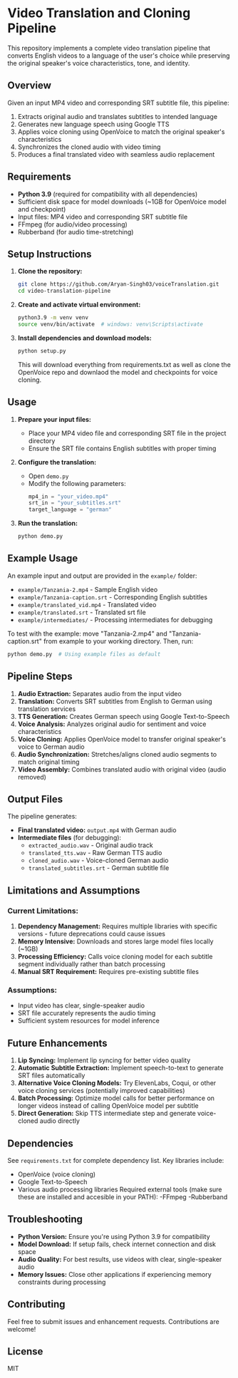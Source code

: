 # Video Translation and Cloning Pipeline

This repository implements a complete video translation pipeline that converts English videos to a language of the user's choice while preserving the original speaker's voice characteristics, tone, and identity.

## Overview

Given an input MP4 video and corresponding SRT subtitle file, this pipeline:
1. Extracts original audio and translates subtitles to intended language
2. Generates new language speech using Google TTS
3. Applies voice cloning using OpenVoice to match the original speaker's characteristics
4. Synchronizes the cloned audio with video timing
5. Produces a final translated video with seamless audio replacement

## Requirements

- **Python 3.9** (required for compatibility with all dependencies)
- Sufficient disk space for model downloads (~1GB for OpenVoice model and checkpoint)
- Input files: MP4 video and corresponding SRT subtitle file
- FFmpeg (for audio/video processing)
- Rubberband (for audio time-stretching)

## Setup Instructions

1. **Clone the repository:**
   ```bash
   git clone https://github.com/Aryan-Singh03/voiceTranslation.git
   cd video-translation-pipeline
   ```

2. **Create and activate virtual environment:**
   ```bash
   python3.9 -m venv venv
   source venv/bin/activate  # windows: venv\Scripts\activate
   ```

3. **Install dependencies and download models:**
   ```bash
   python setup.py
   ```
   
   This will download everything from requirements.txt as well as clone the OpenVoice repo and downlaod the model and checkpoints for voice cloning.

## Usage

1. **Prepare your input files:**
   - Place your MP4 video file and corresponding SRT file in the project directory
   - Ensure the SRT file contains English subtitles with proper timing

2. **Configure the translation:**
   - Open `demo.py`
   - Modify the following parameters:
     ```python
     mp4_in = "your_video.mp4"
     srt_in = "your_subtitles.srt"
     target_language = "german"
     ```

3. **Run the translation:**
   ```bash
   python demo.py
   ```

## Example Usage

An example input and output are provided in the `example/` folder:
- `example/Tanzania-2.mp4` - Sample English video
- `example/Tanzania-caption.srt` - Corresponding English subtitles
- `example/translated_vid.mp4` - Translated  video
- `example/translated.srt` - Translated  srt file
- `example/intermediates/` - Processing intermediates for debugging

To test with the example:
move "Tanzania-2.mp4" and "Tanzania-caption.srt" from example to your working directory. Then, run:
```bash
python demo.py  # Using example files as default
```

## Pipeline Steps

1. **Audio Extraction:** Separates audio from the input video
2. **Translation:** Converts SRT subtitles from English to German using translation services
3. **TTS Generation:** Creates German speech using Google Text-to-Speech
4. **Voice Analysis:** Analyzes original audio for sentiment and voice characteristics
5. **Voice Cloning:** Applies OpenVoice model to transfer original speaker's voice to German audio
6. **Audio Synchronization:** Stretches/aligns cloned audio segments to match original timing
7. **Video Assembly:** Combines translated audio with original video (audio removed)

## Output Files

The pipeline generates:
- **Final translated video:** `output.mp4` with German audio
- **Intermediate files** (for debugging):
  - `extracted_audio.wav` - Original audio track
  - `translated_tts.wav` - Raw German TTS audio
  - `cloned_audio.wav` - Voice-cloned German audio
  - `translated_subtitles.srt` - German subtitle file

## Limitations and Assumptions

### Current Limitations:
1. **Dependency Management:** Requires multiple libraries with specific versions - future deprecations could cause issues
2. **Memory Intensive:** Downloads and stores large model files locally (~1GB)
3. **Processing Efficiency:** Calls voice cloning model for each subtitle segment individually rather than batch processing
4. **Manual SRT Requirement:** Requires pre-existing subtitle files

### Assumptions:
- Input video has clear, single-speaker audio
- SRT file accurately represents the audio timing
- Sufficient system resources for model inference

## Future Enhancements

1. **Lip Syncing:** Implement lip syncing for better video quality
2. **Automatic Subtitle Extraction:** Implement speech-to-text to generate SRT files automatically
3. **Alternative Voice Cloning Models:** Try ElevenLabs, Coqui, or other voice cloning services (potentially improved capabilities)
4. **Batch Processing:** Optimize model calls for better performance on longer videos instead of calling OpenVoice model per subtitle
5. **Direct Generation:** Skip TTS intermediate step and generate voice-cloned audio directly

## Dependencies

See `requirements.txt` for complete dependency list. Key libraries include:
- OpenVoice (voice cloning)
- Google Text-to-Speech
- Various audio processing libraries
Required external tools (make sure these are installed and accesible in your PATH):
-FFmpeg
-Rubberband

## Troubleshooting

- **Python Version:** Ensure you're using Python 3.9 for compatibility
- **Model Download:** If setup fails, check internet connection and disk space
- **Audio Quality:** For best results, use videos with clear, single-speaker audio
- **Memory Issues:** Close other applications if experiencing memory constraints during processing

## Contributing

Feel free to submit issues and enhancement requests. Contributions are welcome!

## License

MIT
